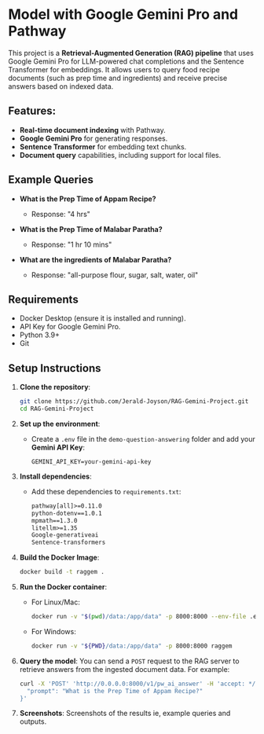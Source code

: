 # Model with Google Gemini Pro and Pathway

This project is a **Retrieval-Augmented Generation (RAG) pipeline** that uses Google Gemini Pro for LLM-powered chat completions and the Sentence Transformer for embeddings. It allows users to query food recipe documents (such as prep time and ingredients) and receive precise answers based on indexed data.

## Features:

- **Real-time document indexing** with Pathway.
- **Google Gemini Pro** for generating responses.
- **Sentence Transformer** for embedding text chunks.
- **Document query** capabilities, including support for local files.

## Example Queries

- **What is the Prep Time of Appam Recipe?**

  - Response: "4 hrs"
- **What is the Prep Time of Malabar Paratha?**

  - Response: "1 hr 10 mins"
- **What are the ingredients of Malabar Paratha?**

  - Response: "all-purpose flour, sugar, salt, water, oil"

## Requirements

- Docker Desktop (ensure it is installed and running).
- API Key for Google Gemini Pro.
- Python 3.9+
- Git

## Setup Instructions

1. **Clone the repository**:

   ```bash
   git clone https://github.com/Jerald-Joyson/RAG-Gemini-Project.git
   cd RAG-Gemini-Project
   ```
2. **Set up the environment**:

   - Create a `.env` file in the `demo-question-answering` folder and add your **Gemini API Key**:
     ```
     GEMINI_API_KEY=your-gemini-api-key
     ```
3. **Install dependencies**:

   - Add these dependencies to `requirements.txt`:
     ```txt
     pathway[all]>=0.11.0
     python-dotenv==1.0.1
     mpmath==1.3.0
     litellm>=1.35
     Google-generativeai
     Sentence-transformers
     ```
4. **Build the Docker Image**:

   ```bash
   docker build -t raggem .
   ```
5. **Run the Docker container**:

   - For Linux/Mac:

     ```bash
     docker run -v "$(pwd)/data:/app/data" -p 8000:8000 --env-file .env raggem
     ```
   - For Windows:

     ```bash
     docker run -v "${PWD}/data:/app/data" -p 8000:8000 raggem
     ```
6. **Query the model**:
   You can send a `POST` request to the RAG server to retrieve answers from the ingested document data. For example:

   ```bash
   curl -X 'POST' 'http://0.0.0.0:8000/v1/pw_ai_answer' -H 'accept: */*' -H 'Content-Type: application/json' -d '{
     "prompt": "What is the Prep Time of Appam Recipe?"
   }'
   ```
7. **Screenshots**:
   Screenshots of the results ie, example queries and outputs.
